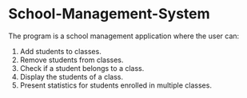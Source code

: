 # School-Management-System


The program is a school management application where the user can:  

1. Add students to classes.  
2. Remove students from classes.  
3. Check if a student belongs to a class.  
4. Display the students of a class.  
5. Present statistics for students enrolled in multiple classes.
